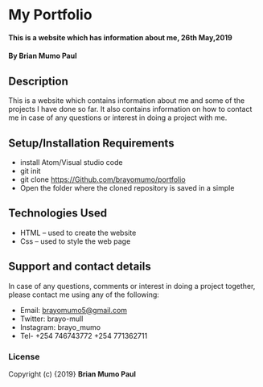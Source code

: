 # My Portfolio
#### This is a website which has information about me, 26th May,2019
#### By **Brian Mumo Paul**
## Description
This is a website which contains information about me and some of the projects I have done so far. It also contains information on how to contact me in case of any questions or interest in doing a project with me.
## Setup/Installation Requirements
* install Atom/Visual studio code
* git init
* git clone https://Github.com/brayomumo/portfolio
*  Open the folder where the cloned repository is saved in a simple
## Technologies Used
 * HTML – used to create the website
 * Css – used to style the web page
## Support and contact details
In case of any questions, comments or interest in doing a project together, please contact me using any of the following:
* Email: brayomumo5@gmail.com
* Twitter: brayo-mull
* Instagram: brayo_mumo
* Tel- +254 746743772
		+254 771362711
### License
Copyright (c) {2019} **Brian Mumo Paul**
  
